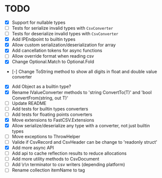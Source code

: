 # TODO

- [x] Support for nullable types
- [ ] Tests for serialize invalid types with `CsvConverter`
- [ ] Tests for deserialize invalid types with `CsvConverter`
- [x] Add IPEndpoint to builtin types
- [x] Allow custom serialization/deserialization for array
- [x] Add cancellation tokens for async functions
- [ ] Allow override format when reading csv
- [x] Change Optional.Match to Optional.Fold
- [-] Change ToString method to show all digits in float and double value converter
- [x] Add Object as a builtin type?
- [x] Rename IValueConverter methods to 'string ConvertTo(T)' and 'bool ConvertFrom(string, out T)'
- [ ] Update README
- [ ] Add tests for builtin types converters
- [ ] Add tests for floating points converters
- [x] Move extensions to FastCSV.Extensions
- [x] Allow serialize/deserialize any type with a converter, not just builtin types
- [ ] Move exceptions to ThrowHelper
- [ ] Valide if CsvRecord and CsvHeader can be change to 'readonly struct'
- [x] Add more async API
- [ ] Add api to cache reflection results to reduce allocations
- [ ] Add more utility methods to CsvDocument<T>
- [ ] Add \r\n terminator to csv writers (depending platform)
- [ ] Rename collection itemName to tag